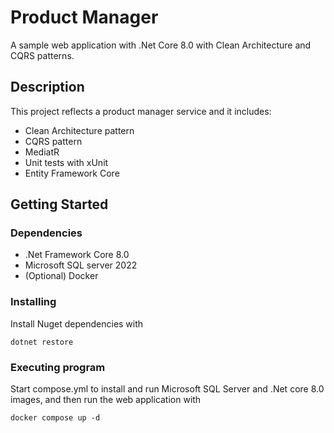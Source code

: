 # Product Manager

A sample web application with .Net Core 8.0 with Clean Architecture and CQRS patterns.

## Description

This project reflects a product manager service and it includes:
* Clean Architecture pattern
* CQRS pattern
* MediatR
* Unit tests with xUnit
* Entity Framework Core

## Getting Started

### Dependencies

* .Net Framework Core 8.0
* Microsoft SQL server 2022
* (Optional) Docker

### Installing
Install Nuget dependencies with
```shell
dotnet restore
```

### Executing program

Start compose.yml to install and run Microsoft SQL Server and .Net core 8.0 images, and then run the web application with
```shell
docker compose up -d
```
